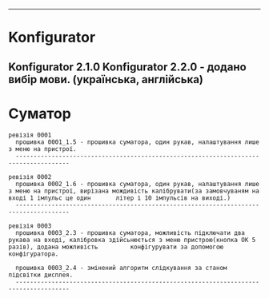 -------------------------------------------------------------------------------------
# Konfigurator

Konfigurator 2.1.0
Konfigurator 2.2.0 - додано вибір мови. (українська, англійська)
-------------------------------------------------------------------------------------
# Суматор

    ревізія 0001
      прошивка 0001_1.5 - прошивка суматора, один рукав, налаштування лише з меню на пристрої.
      -------------------------------------------------------------------------------------
      
    ревізія 0002
      прошивка 0002_1.6 - прошивка суматора, один рукав, налаштування лише з меню на пристрої, вирізана мождивість калібрувати(за замовчуваням на вході 1 імпульс це один       літер і 10 імпульсів на виході.)
      -------------------------------------------------------------------------------------
      
    ревізія 0003
      прошивка 0003_2.3 - прошивка суматора, можливість підключати два рукава на вході, калібровка здійсьнюється з меню пристрою(кнопка ОК 5 разів), додана можливість         конфігурувати за допомогою конфігуратора.

      прошивка 0003_2.4 - змінений алгоритм слідкування за станом підсвітки дисплея.
      -------------------------------------------------------------------------------------


